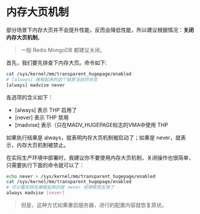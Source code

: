 # 内存大页机制

部分场景下内存大页并不会提升性能，反而会降低性能，所以建议根据情况：**关闭内存大页机制**。

> 一般 Redis MongoDB 都建议关闭。



首先，我们要先排查下内存大页。命令如下:

```sh
cat /sys/kernel/mm/transparent_hugepage/enabled
# [always] 被框起来的这个就是当前的状态
[always] madvise never
```

各选项的含义如下：

* [always] 表示 THP 启用了
* [never] 表示 THP 禁用
* [madvise] 表示（只在MADV_HUGEPAGE标志的VMA中使用 THP



如果执行结果是 always，就表明内存大页机制被启动了；如果是 never，就表示，内存大页机制被禁止。



在实际生产环境中部署时，我建议你不要使用内存大页机制，关闭操作也很简单，只需要执行下面的命令就可以了：

```sh
echo never > /sys/kernel/mm/transparent_hugepage/enabled
cat /sys/kernel/mm/transparent_hugepage/enabled
# 可以看到现在被框起来的是 never 说明修改生效了
always madvise [never]
```



> 但是，这种方式如果重启服务器，进行的配置内容就恢复原状。